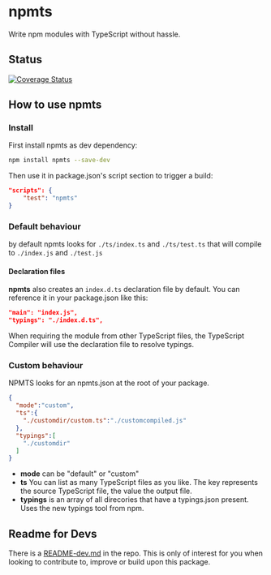 # npmts
Write npm modules with TypeScript without hassle.

## Status
[![Coverage Status](https://coveralls.io/repos/github/pushrocks/npmts/badge.svg?branch=master)](https://coveralls.io/github/pushrocks/npmts?branch=master)

## How to use npmts

### Install
First install npmts as dev dependency:

```sh
npm install npmts --save-dev
```

Then use it in package.json's script section to trigger a build:

```json
"scripts": {
    "test": "npmts"
}
```

### Default behaviour
by default npmts looks for `./ts/index.ts` and `./ts/test.ts` that will compile to
`./index.js` and `./test.js`

#### Declaration files
**npmts** also creates an `index.d.ts` declaration file by default.
You can reference it in your package.json like this:

```json
"main": "index.js",
"typings": "./index.d.ts",
```

When requiring the module from other TypeScript files,
the TypeScript Compiler will use the declaration file to resolve typings.



### Custom behaviour
NPMTS looks for an npmts.json at the root of your package.

```json
{
  "mode":"custom",
  "ts":{
    "./customdir/custom.ts":"./customcompiled.js"
  },
  "typings":[
    "./customdir"
  ]
}
```

* **mode** can be "default" or "custom"
* **ts** You can list as many TypeScript files as you like. The key represents the source TypeScript file, the value the output file.
* **typings** is an array of all direcories that have a typings.json present. Uses the new typings tool from npm.

## Readme for Devs
There is a [README-dev.md](README-dev.md) in the repo.
This is only of interest for you when looking to contribute to, improve or build upon this package.